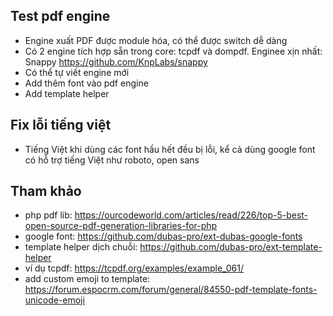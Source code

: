 ## Test pdf engine

- Engine xuất PDF được module hóa, có thể được switch dễ dàng
- Có 2 engine tích hợp sẵn trong core: tcpdf và dompdf. Enginee xịn nhất: Snappy https://github.com/KnpLabs/snappy
- Có thể tự viết engine mới
- Add thêm font vào pdf engine
- Add template helper

## Fix lỗi tiếng việt
- Tiếng Việt khi dùng các font hầu hết đều bị lỗi, kể cả dùng google font có hỗ trợ tiếng Việt như roboto, open sans 

## Tham khảo
- php pdf lib: https://ourcodeworld.com/articles/read/226/top-5-best-open-source-pdf-generation-libraries-for-php
- google font: https://github.com/dubas-pro/ext-dubas-google-fonts
- template helper dịch chuỗi: https://github.com/dubas-pro/ext-template-helper
- ví dụ tcpdf: https://tcpdf.org/examples/example_061/
- add custom emoji to template: https://forum.espocrm.com/forum/general/84550-pdf-template-fonts-unicode-emoji